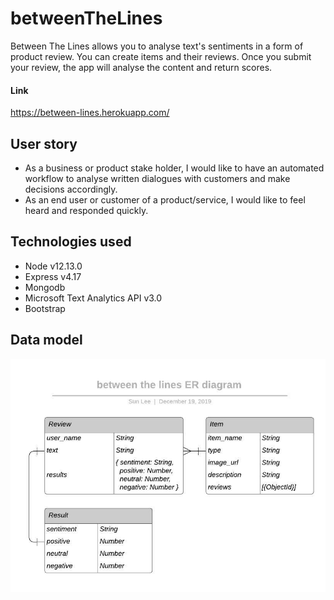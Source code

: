 # betweenTheLines

Between The Lines allows you to analyse text's sentiments in a form of product review. You can create items and their reviews. Once you submit your review, the app will analyse the content and return scores. 

#### Link
https://between-lines.herokuapp.com/

## User story
* As a business or product stake holder, I would like to have an automated workflow to analyse written dialogues with customers and make decisions accordingly.  
* As an end user or customer of a product/service, I would like to feel heard and responded quickly. 
 
## Technologies used
* Node v12.13.0
* Express v4.17
* Mongodb
* Microsoft Text Analytics API v3.0
* Bootstrap

## Data model
![ER diagram](/public/ER_diagram.jpeg)

